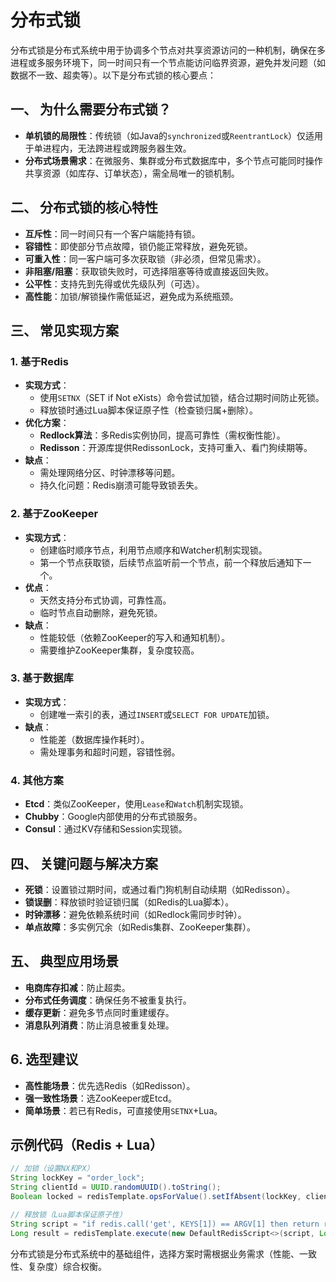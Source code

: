 # 分布式锁

分布式锁是分布式系统中用于协调多个节点对共享资源访问的一种机制，确保在多进程或多服务环境下，同一时间只有一个节点能访问临界资源，避免并发问题（如数据不一致、超卖等）。以下是分布式锁的核心要点：

## 一、 为什么需要分布式锁？
- **单机锁的局限性**：传统锁（如Java的`synchronized`或`ReentrantLock`）仅适用于单进程内，无法跨进程或跨服务器生效。
- **分布式场景需求**：在微服务、集群或分布式数据库中，多个节点可能同时操作共享资源（如库存、订单状态），需全局唯一的锁机制。

## 二、 分布式锁的核心特性
- **互斥性**：同一时间只有一个客户端能持有锁。
- **容错性**：即使部分节点故障，锁仍能正常释放，避免死锁。
- **可重入性**：同一客户端可多次获取锁（非必须，但常见需求）。
- **非阻塞/阻塞**：获取锁失败时，可选择阻塞等待或直接返回失败。
- **公平性**：支持先到先得或优先级队列（可选）。
- **高性能**：加锁/解锁操作需低延迟，避免成为系统瓶颈。

## 三、 常见实现方案
### 1. 基于Redis
- **实现方式**：
    - 使用`SETNX`（SET if Not eXists）命令尝试加锁，结合过期时间防止死锁。
    - 释放锁时通过Lua脚本保证原子性（检查锁归属+删除）。
- **优化方案**：
    - **Redlock算法**：多Redis实例协同，提高可靠性（需权衡性能）。
    - **Redisson**：开源库提供RedissonLock，支持可重入、看门狗续期等。
- **缺点**：
    - 需处理网络分区、时钟漂移等问题。
    - 持久化问题：Redis崩溃可能导致锁丢失。

### 2. 基于ZooKeeper
- **实现方式**：
    - 创建临时顺序节点，利用节点顺序和Watcher机制实现锁。
    - 第一个节点获取锁，后续节点监听前一个节点，前一个释放后通知下一个。
- **优点**：
    - 天然支持分布式协调，可靠性高。
    - 临时节点自动删除，避免死锁。
- **缺点**：
    - 性能较低（依赖ZooKeeper的写入和通知机制）。
    - 需要维护ZooKeeper集群，复杂度较高。

### 3. 基于数据库
- **实现方式**：
    - 创建唯一索引的表，通过`INSERT`或`SELECT FOR UPDATE`加锁。
- **缺点**：
    - 性能差（数据库操作耗时）。
    - 需处理事务和超时问题，容错性弱。

### 4. 其他方案
- **Etcd**：类似ZooKeeper，使用`Lease`和`Watch`机制实现锁。
- **Chubby**：Google内部使用的分布式锁服务。
- **Consul**：通过KV存储和Session实现锁。

## 四、 关键问题与解决方案
- **死锁**：设置锁过期时间，或通过看门狗机制自动续期（如Redisson）。
- **锁误删**：释放锁时验证锁归属（如Redis的Lua脚本）。
- **时钟漂移**：避免依赖系统时间（如Redlock需同步时钟）。
- **单点故障**：多实例冗余（如Redis集群、ZooKeeper集群）。

## 五、 典型应用场景
- **电商库存扣减**：防止超卖。
- **分布式任务调度**：确保任务不被重复执行。
- **缓存更新**：避免多节点同时重建缓存。
- **消息队列消费**：防止消息被重复处理。

## 6. 选型建议
- **高性能场景**：优先选Redis（如Redisson）。
- **强一致性场景**：选ZooKeeper或Etcd。
- **简单场景**：若已有Redis，可直接使用`SETNX`+Lua。

## 示例代码（Redis + Lua）
```java
// 加锁（设置NX和PX）
String lockKey = "order_lock";
String clientId = UUID.randomUUID().toString();
Boolean locked = redisTemplate.opsForValue().setIfAbsent(lockKey, clientId, 10, TimeUnit.SECONDS);

// 释放锁（Lua脚本保证原子性）
String script = "if redis.call('get', KEYS[1]) == ARGV[1] then return redis.call('del', KEYS[1]) else return 0 end";
Long result = redisTemplate.execute(new DefaultRedisScript<>(script, Long.class), Collections.singletonList(lockKey), clientId);
```

分布式锁是分布式系统中的基础组件，选择方案时需根据业务需求（性能、一致性、复杂度）综合权衡。